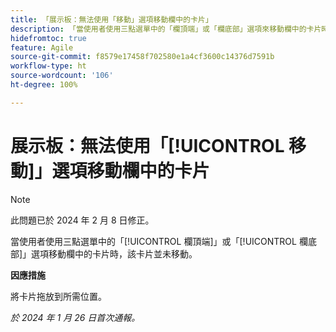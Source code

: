 ```yaml
---
title: 「展示板：無法使用「移動」選項移動欄中的卡片」
description: 「當使用者使用三點選單中的「欄頂端」或「欄底部」選項來移動欄中的卡片時，該卡片並未移動。」
hidefromtoc: true
feature: Agile
source-git-commit: f8579e17458f702580e1a4cf3600c14376d7591b
workflow-type: ht
source-wordcount: '106'
ht-degree: 100%

---
```



# 展示板：無法使用「[!UICONTROL 移動]」選項移動欄中的卡片

>[!NOTE]
>
>此問題已於 2024 年 2 月 8 日修正。

當使用者使用三點選單中的「[!UICONTROL 欄頂端]」或「[!UICONTROL 欄底部]」選項移動欄中的卡片時，該卡片並未移動。

**因應措施**

將卡片拖放到所需位置。

_於 2024 年 1 月 26 日首次通報。_
